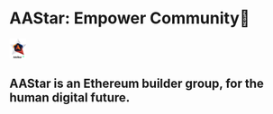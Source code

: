 # AAStar: Empower Community🍄
<img src="https://raw.githubusercontent.com/jhfnetboy/MarkDownImg/main/img/202505031325963.png" width="6%"/>
<h2>AAStar is an Ethereum builder group, for the human digital future.</h2>
